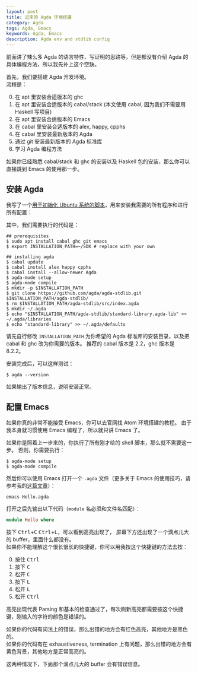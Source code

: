 ```yaml
---
layout: post
title: 迟来的 Agda 环境搭建
category: Agda
tags: Agda, Emacs
keywords: Agda, Emacs
description: Agda env and stdlib config
---
```


前面讲了辣么多 Agda 的语言特性、写证明的思路等，但是都没有介绍 Agda 的具体编程方法，所以我先补上这个空缺。

首先，我们要搭建 Agda 开发环境。 <br/>
流程是：

0. 在 apt 里安装合适版本的 ghc
0. 在 apt 里安装合适版本的 cabal/stack (本文使用 cabal, 因为我们不需要用 Haskell 写项目)
0. 在 apt 里安装合适版本的 Emacs
0. 在 cabal 里安装合适版本的 alex, happy, cpphs
0. 在 cabal 里安装最新版本的 Agda
0. 通过 git 安装最新版本的 Agda 标准库
0. 学习 Agda 编程方法

如果你已经熟悉 cabal/stack 和 ghc 的安装以及 Haskell 包的安装，那么你可以直接跳到 Emacs 的使用那一步。

## 安装 Agda

我写了一个[用于初始化 Ubuntu 系统的脚本][0]，用来安装我需要的所有程序和进行所有配置：

  [0]: [https://github.com/ice1k/xjb-config/blob/master/ubuntu-setup.sh]

其中，我们需要执行的代码是：

```shell
## prerequisites
$ sudo apt install cabal ghc git emacs
$ export INSTALLATION_PATH=~/SDK # replace with your own

## installing agda
$ cabal update
$ cabal install alex happy cpphs
$ cabal install --allow-newer Agda
$ agda-mode setup
$ agda-mode compile
$ mkdir -p $INSTALLATION_PATH
$ git clone https://github.com/agda/agda-stdlib.git $INSTALLATION_PATH/agda-stdlib/
$ rm $INSTALLATION_PATH/agda-stdlib/src/index.agda
$ mkdir ~/.agda
$ echo "$INSTALLATION_PATH/agda-stdlib/standard-library.agda-lib" >> ~/.agda/libraries
$ echo "standard-library" >> ~/.agda/defaults
```

请先自行修改 `INSTALLATION_PATH` 为你希望的 Agda 标准库的安装目录，以及把 cabal 和 ghc 改为你需要的版本。
推荐的 cabal 版本是 2.2，ghc 版本是 8.2.2。

安装完成后，可以这样测试：

```shell
$ agda --version
```

如果输出了版本信息，说明安装正常。

## 配置 Emacs

如果你真的非常不能接受 Emacs，你可以去官网找 Atom 环境搭建的教程。
由于我本身就习惯使用 Emacs 编程了，所以就只讲 Emacs 了。

如果你是照着上一步来的，你执行了所有刚才给的 shell 脚本，那么就不需要这一步。
否则，你需要执行：

```shell
$ agda-mode setup
$ agda-mode compile
```

然后你可以使用 Emacs 打开一个 `.agda` 文件（更多关于 Emacs
的使用技巧，请参考我的[这篇文章](../../../../2017/10/03/EmacsIdrisHaskellEnv/)）：

```shell
emacs Hello.agda
```

打开之后先输出以下代码（`module` 名必须和文件名匹配）：

```haskell
module Hello where
```

按下 <kbd>Ctrl</kbd>+<Kbd>C</kbd> <kbd>Ctrl</kbd>+<kbd>L</kbd>，可以看到高亮出现了，
屏幕下方还出现了一个滴点儿大的 buffer，里面什么都没有。<br/>
如果你不能理解这个很长很长的快捷键，你可以用我按这个快捷键的方法去按：

0. 按住 <kbd>Ctrl</kbd>
0. 按下 <kbd>C</kbd>
0. 松开 <kbd>C</kbd>
0. 按下 <kbd>L</kbd>
0. 松开 <kbd>L</kbd>
0. 松开 <kbd>Ctrl</kbd>

高亮出现代表 Parsing 和基本的检查通过了，每次刷新高亮都需要按这个快捷键，刚输入的字符的颜色是错误的。

如果你的代码有词法上的错误，那么出错的地方会有红色高亮，其他地方是黑色的。<br/>
如果你的代码有在 exhaustiveness, termination 上有问题，那么出错的地方会有黄色背景，其他地方是正常高亮的。

这两种情况下，下面那个滴点儿大的 buffer 会有错误信息。





